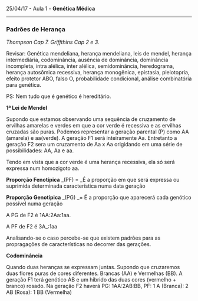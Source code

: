 25/04/17 - Aula 1 - **Genética Médica**

---

### Padrões de Herança

_Thompson Cap 7.  Griffthins Cap 2 e 3._

Revisar: Genética mendeliana, herança mendeliana, leis de mendel, herança intermediária, codominância, ausência de dominância, dominância incompleta, intra alélica, inter alélica, semidominância, heredograma, herança autosômica recessiva, herança monogênica, epistasia, pleiotopria, efeito protetor ABO, falso O, probabilidade condicional, análise combinatória para genética.

PS: Nem tudo que é genético é hereditário.

**1ª Lei de Mendel**

Supondo que estamos observando uma sequência de cruzamento de ervilhas amarelas e verdes em que a cor verde é recessiva e as ervilhas cruzadas são puras. Podemos representar a geração parental \(P\) como AA \(amarela\) e aa\(verde\). A geração F1 será inteiramente Aa. Entretanto a geração F2 sera um cruzamento de Aa x Aa origidando em uma série de possibilidades: AA, Aa  e aa.

Tendo em vista que a cor verde é uma herança recessiva, ela só será expressa num homozigoto aa.

**Proporção Fenotípica** _\(PF\) = _É a proporção em que será expressa ou suprimida determinada característica numa data geração

**Proporção Genotipica** _\(PG\) _= É a proporção que aparecerá cada genótico possível numa geração

A PG de F2 é 1AA:2Aa:1aa.

A PF de F2 é 3A\_:1aa

Analisando-se o caso percebe-se que existem padrões para as propragações de características no decorrer das gerações.

**Codominância**

Quando duas heranças se expressam juntas. Supondo que cruzaremos duas flores puras de cores diferentes. Brancas \(AA\) e Vermelhas \(BB\). A geração F1 terá genótico AB e um híbrido das duas cores \(vermelho + branco\) rosado. Na geração F2 haverá PG: 1AA:2AB:BB, PF: 1 A \(Branca\): 2 AB \(Rosa\): 1 BB \(Vermelha\)  

